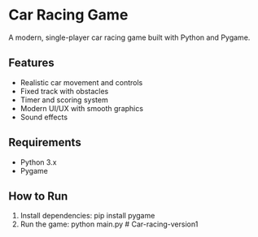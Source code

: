 # Car Racing Game

A modern, single-player car racing game built with Python and Pygame.

## Features
- Realistic car movement and controls
- Fixed track with obstacles
- Timer and scoring system
- Modern UI/UX with smooth graphics
- Sound effects

## Requirements
- Python 3.x
- Pygame

## How to Run
1. Install dependencies:
   pip install pygame
2. Run the game:
   python main.py
#   C a r - r a c i n g - v e r s i o n 1  
 